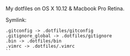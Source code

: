 My dotfiles on OS X 10.12 & Macbook Pro Retina.

Symlink:

```
.gitconfig -> .dotfiles/gitconfig
.gitignore_global -> .dotfiles/gitignore
.bin -> .dotfiles/bin
.vimrc -> .dotfiles/.vimrc
``
